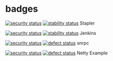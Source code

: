 # badges

[![security status](https://www.meterian.com/badge/gh/stapler/stapler/security)](https://www.meterian.com/report/gh/stapler/stapler)
[![stability status](https://www.meterian.com/badge/gh/stapler/stapler/stability)](https://www.meterian.com/report/gh/stapler/stapler) Stapler

[![security status](https://www.meterian.com/badge/gh/kohsuke/jenkins/security)](https://www.meterian.com/report/gh/kohsuke/jenkins)
[![stability status](https://www.meterian.com/badge/gh/kohsuke/jenkins/stability)](https://www.meterian.com/report/gh/kohsuke/jenkins) Jenkins

[![security status](https://qa.meterian.com/badge/gh/stefzhlg/snrpc/security)](http://qa.meterian.com/report/gh/stefzhlg/snrpc)  [![defect status](https://qa.meterian.com/badge/gh/stefzhlg/snrpc/stability)](http://qa.meterian.com/report/gh/stefzhlg/snrpc)  snrpc

[![security status](https://qa.meterian.com/badge/gh/sschober/netty-example/security)](http://qa.meterian.com/report/gh/sschober/netty-example) [![defect status](https://qa.meterian.com/badge/gh/sschober/netty-example/stability)](http://qa.meterian.com/report/gh/sschober/netty-example)  Netty Example








